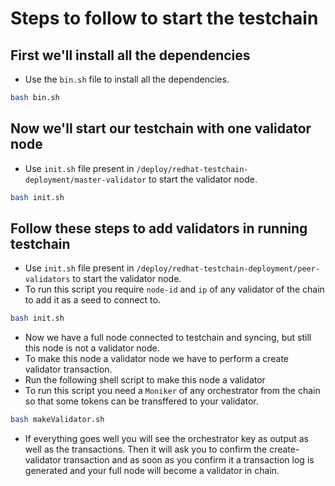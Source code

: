 
# Steps to follow to start the testchain

## First we'll install all the dependencies
- Use the ```bin.sh``` file to install all the dependencies.
```bash
bash bin.sh
```
## Now we'll start our testchain with one validator node
- Use ```init.sh``` file present in ```/deploy/redhat-testchain-deployment/master-validator``` to start the validator node.
```bash
bash init.sh
```
## Follow these steps to add validators in running testchain
- Use ```init.sh``` file present in ```/deploy/redhat-testchain-deployment/peer-validators``` to start the validator node.
- To run this script you require ```node-id``` and ```ip``` of any validator of the chain to add it as a seed to connect to.
```bash
bash init.sh
```
- Now we have a full node connected to testchain and syncing, but still this node is not a validator node.
- To make this node a validator node we have to perform a create validator transaction.
- Run the following shell script to make this node a validator
- To run this script you need a ```Moniker``` of any orchestrator from the chain so that some tokens can be transffered to your validator.
```bash
bash makeValidator.sh
```
- If everything goes well you will see the orchestrator key as output as well as the transactions. Then it will ask you to confirm the create-validator transaction and as soon as you confirm it a transaction log is generated and your full node will become a validator in chain.
